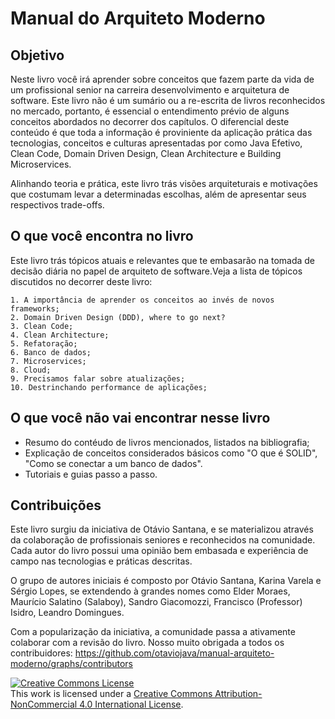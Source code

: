 # Manual do Arquiteto Moderno

## Objetivo

Neste livro você irá aprender sobre conceitos que fazem parte da vida de um profissional senior na carreira desenvolvimento e arquitetura de software. Este livro não é um sumário ou a re-escrita de livros reconhecidos no mercado, portanto, é essencial o entendimento prévio de alguns conceitos abordados no decorrer dos capítulos. O diferencial deste conteúdo é que toda a informação é proviniente da aplicação prática das tecnologias, conceitos e culturas apresentadas por como Java Efetivo, Clean Code, Domain Driven Design, Clean Architecture e Building Microservices. 

Alinhando teoria e prática, este livro trás visões arquiteturais e motivações que costumam levar a determinadas escolhas, além de apresentar seus respectivos trade-offs. 

## O que você encontra no livro

Este livro trás tópicos atuais e relevantes que te embasarão na tomada de decisão diária no papel de arquiteto de software.Veja a lista de tópicos discutidos no decorrer deste livro:

    1. A importância de aprender os conceitos ao invés de novos frameworks;
    2. Domain Driven Design (DDD), where to go next?
    3. Clean Code;
    4. Clean Architecture;
    5. Refatoração;
    6. Banco de dados;
    7. Microservices;
    8. Cloud;
    9. Precisamos falar sobre atualizações;
    10. Destrinchando performance de aplicações;

## O que você não vai encontrar nesse livro

* Resumo do contéudo de livros mencionados, listados na bibliografia;
* Explicação de conceitos considerados básicos como "O que é SOLID", "Como se conectar a um banco de dados". 
* Tutoriais e guias passo a passo. 


## Contribuições

Este livro surgiu da iniciativa de Otávio Santana, e se materializou através da colaboração de profissionais seniores e reconhecidos na comunidade. Cada autor do livro possui uma opinião bem embasada e experiência de campo nas tecnologias e práticas descritas. 

O grupo de autores iniciais é composto por Otávio Santana, Karina Varela e Sérgio Lopes, se extendendo à grandes nomes como Elder Moraes, Maurício Salatino (Salaboy), Sandro Giacomozzi, Francisco (Professor) Isidro, Leandro Domingues.

Com a popularização da iniciativa, a comunidade passa a ativamente colaborar com a revisão do livro. Nosso muito obrigada a todos os contribuidores: https://github.com/otaviojava/manual-arquiteto-moderno/graphs/contributors



<a rel="license" href="http://creativecommons.org/licenses/by-nc/4.0/"><img alt="Creative Commons License" style="border-width:0" src="https://i.creativecommons.org/l/by-nc/4.0/88x31.png" /></a><br />This work is licensed under a <a rel="license" href="http://creativecommons.org/licenses/by-nc/4.0/">Creative Commons Attribution-NonCommercial 4.0 International License</a>.